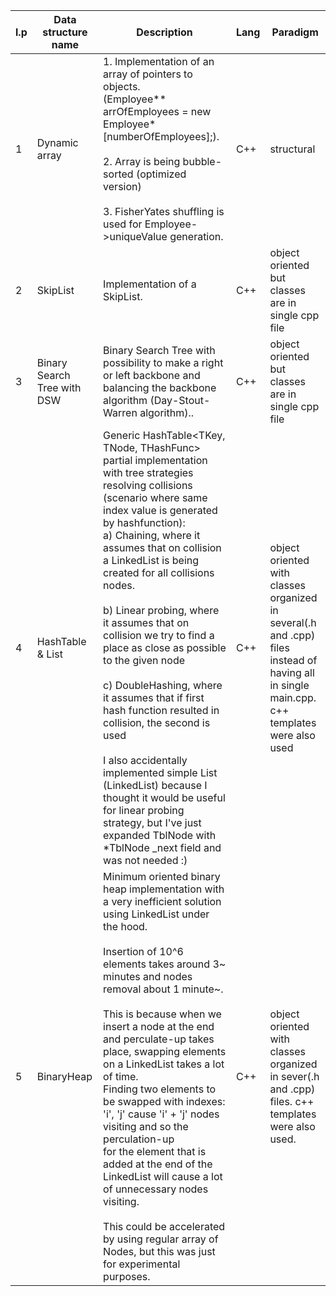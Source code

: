 | l.p | Data structure name         | Description                                                                                                                                                                                                                                                                                                                                                                                                                                                                                                                                                                                                                                                                                                                                      | Lang | Paradigm                                                                                                                                       |
|-----|-----------------------------|--------------------------------------------------------------------------------------------------------------------------------------------------------------------------------------------------------------------------------------------------------------------------------------------------------------------------------------------------------------------------------------------------------------------------------------------------------------------------------------------------------------------------------------------------------------------------------------------------------------------------------------------------------------------------------------------------------------------------------------------------|------|------------------------------------------------------------------------------------------------------------------------------------------------|
| 1   | Dynamic array               | 1. Implementation of an array of pointers to objects.<br>(Employee** arrOfEmployees = new Employee* [numberOfEmployees];).<br><br>2. Array is being bubble-sorted (optimized version)<br><br>3. FisherYates shuffling is used for Employee->uniqueValue generation.                                                                                                                                                                                                                                                                                                                                                                                                                                                                              | C++  | structural                                                                                                                                     |
| 2   | SkipList                    | Implementation of a SkipList.                                                                                                                                                                                                                                                                                                                                                                                                                                                                                                                                                                                                                                                                                                                    | C++  | object oriented but classes are in single cpp file                                                                                             |
| 3   | Binary Search Tree with DSW | Binary Search Tree with possibility to make a right or left backbone and balancing the backbone algorithm (Day-Stout-Warren algorithm)..                                                                                                                                                                                                                                                                                                                                                                                                                                                                                                                                                                                                         | C++  | object oriented but classes are in single cpp file                                                                                             |
| 4   | HashTable & List            | Generic HashTable<TKey, TNode, THashFunc> partial implementation with tree strategies resolving collisions (scenario where same index value is generated by hashfunction):<br>a) Chaining, where it assumes that on collision  a LinkedList is being created for all collisions nodes.<br><br>b) Linear probing, where it assumes that on collision we try to find a place as close as possible to the given node<br><br>c) DoubleHashing, where it assumes that if first hash function resulted in collision, the second is used<br><br>I also accidentally implemented simple  List (LinkedList) because I thought it would be useful for linear probing strategy, but I've just expanded TblNode with *TblNode _next field and was not needed :) | C++  | object oriented with classes organized in several(.h and .cpp) files instead of<br>having all in single main.cpp. c++ templates were also used |
| 5   | BinaryHeap                  | Minimum oriented binary heap implementation with a very inefficient solution using LinkedList under the hood.<br><br>Insertion of 10^6 elements takes around 3~ minutes and nodes removal about 1 minute~. <br><br>This is because when we insert a node at the end and perculate-up takes place, swapping elements on a LinkedList takes a lot of time.<br>Finding two elements to be swapped with indexes: 'i', 'j' cause 'i' + 'j' nodes visiting and so the perculation-up <br>for the element that is added at the end of the LinkedList will cause a lot of unnecessary nodes visiting. <br><br>This could be accelerated by using regular array of Nodes, but this was just for experimental purposes.                                    | C++  | object oriented with classes organized in sever(.h and .cpp) files. c++ templates were also used.                                              |
